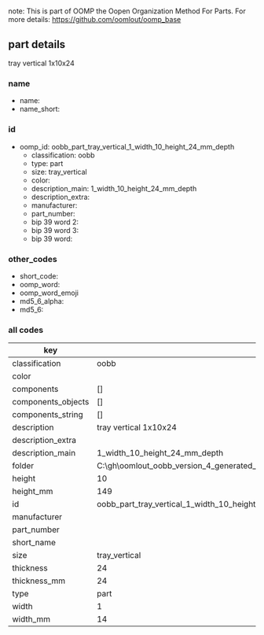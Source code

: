 #   

note: This is part of OOMP the Oopen Organization Method For Parts. For more details: https://github.com/oomlout/oomp_base

##  part details



tray vertical 1x10x24

### name
* name: 
* name_short: 
### id
* oomp_id: oobb_part_tray_vertical_1_width_10_height_24_mm_depth
  * classification: oobb
  * type: part
  * size: tray_vertical
  * color: 
  * description_main: 1_width_10_height_24_mm_depth
  * description_extra: 
  * manufacturer: 
  * part_number: 
  * bip 39 word 2: 
  * bip 39 word 3: 
  * bip 39 word: 

### other_codes
* short_code: 
* oomp_word: 
* oomp_word_emoji 
* md5_6_alpha: 
* md5_6: 









### all codes 
| key | value |  
| --- | --- |  
| classification | oobb |  
| color |  |  
| components | [] |  
| components_objects | [] |  
| components_string | [] |  
| description | tray vertical 1x10x24 |  
| description_extra |  |  
| description_main | 1_width_10_height_24_mm_depth |  
| folder | C:\gh\oomlout_oobb_version_4_generated_parts\things\oobb_part_tray_vertical_1_width_10_height_24_mm_depth |  
| height | 10 |  
| height_mm | 149 |  
| id | oobb_part_tray_vertical_1_width_10_height_24_mm_depth |  
| manufacturer |  |  
| part_number |  |  
| short_name |  |  
| size | tray_vertical |  
| thickness | 24 |  
| thickness_mm | 24 |  
| type | part |  
| width | 1 |  
| width_mm | 14 |  
